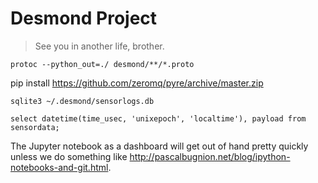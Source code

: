 # Desmond Project

> See you in another life, brother.

```
protoc --python_out=./ desmond/**/*.proto
```

pip install https://github.com/zeromq/pyre/archive/master.zip

```
sqlite3 ~/.desmond/sensorlogs.db

select datetime(time_usec, 'unixepoch', 'localtime'), payload from sensordata;
```

The Jupyter notebook as a dashboard will get out of hand pretty quickly
unless we do something like http://pascalbugnion.net/blog/ipython-notebooks-and-git.html.
